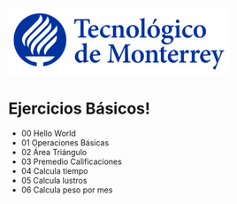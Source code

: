 ![Tec de Monterrey](images/logotecmty.png)
# Ejercicios Básicos!

- 00 Hello World
- 01 Operaciones Básicas
- 02 Área Triángulo
- 03 Premedio Calificaciones
- 04 Calcula tiempo
- 05 Calcula lustros
- 06 Calcula peso por mes